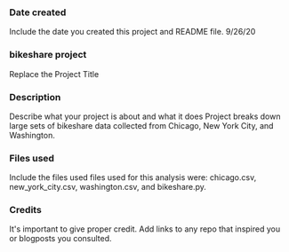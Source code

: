 ### Date created
Include the date you created this project and README file.
9/26/20

### bikeshare project
Replace the Project Title


### Description
Describe what your project is about and what it does
Project breaks down large sets of bikeshare data collected from Chicago, New York City, and Washington.

### Files used
Include the files used
files used for this analysis were: chicago.csv, new_york_city.csv, washington.csv, and bikeshare.py.

### Credits
It's important to give proper credit. Add links to any repo that inspired you or blogposts you consulted.

